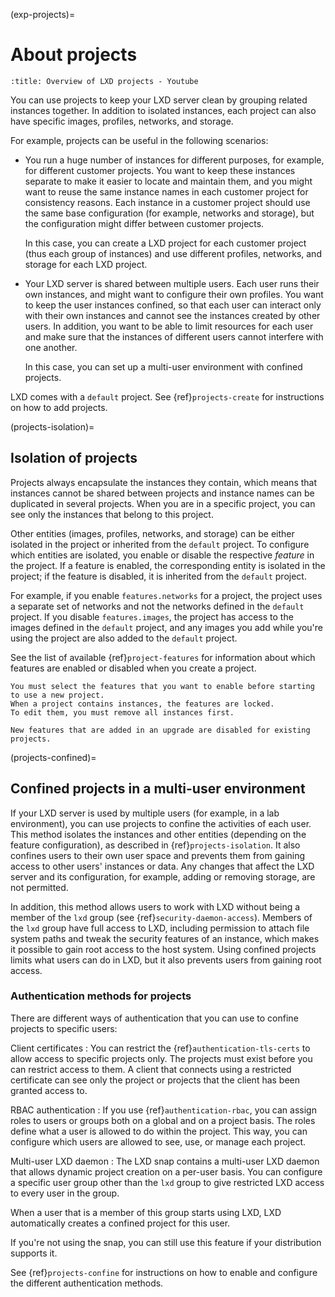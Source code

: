 (exp-projects)=
# About projects

```{youtube} https://www.youtube.com/watch?v=cUHkgg6TovM
:title: Overview of LXD projects - Youtube
```

You can use projects to keep your LXD server clean by grouping related instances together.
In addition to isolated instances, each project can also have specific images, profiles, networks, and storage.

For example, projects can be useful in the following scenarios:

- You run a huge number of instances for different purposes, for example, for different customer projects.
  You want to keep these instances separate to make it easier to locate and maintain them, and you might want to reuse the same instance names in each customer project for consistency reasons.
  Each instance in a customer project should use the same base configuration (for example, networks and storage), but the configuration might differ between customer projects.

  In this case, you can create a LXD project for each customer project (thus each group of instances) and use different profiles, networks, and storage for each LXD project.
- Your LXD server is shared between multiple users.
  Each user runs their own instances, and might want to configure their own profiles.
  You want to keep the user instances confined, so that each user can interact only with their own instances and cannot see the instances created by other users.
  In addition, you want to be able to limit resources for each user and make sure that the instances of different users cannot interfere with one another.

  In this case, you can set up a multi-user environment with confined projects.

LXD comes with a `default` project.
See {ref}`projects-create` for instructions on how to add projects.

(projects-isolation)=
## Isolation of projects

Projects always encapsulate the instances they contain, which means that instances cannot be shared between projects and instance names can be duplicated in several projects.
When you are in a specific project, you can see only the instances that belong to this project.

Other entities (images, profiles, networks, and storage) can be either isolated in the project or inherited from the `default` project.
To configure which entities are isolated, you enable or disable the respective *feature* in the project.
If a feature is enabled, the corresponding entity is isolated in the project; if the feature is disabled, it is inherited from the `default` project.

For example, if you enable `features.networks` for a project, the project uses a separate set of networks and not the networks defined in the `default` project. If you disable `features.images`, the project has access to the images defined in the `default` project, and any images you add while you're using the project are also added to the `default` project.

See the list of available {ref}`project-features` for information about which features are enabled or disabled when you create a project.

```{note}
You must select the features that you want to enable before starting to use a new project.
When a project contains instances, the features are locked.
To edit them, you must remove all instances first.

New features that are added in an upgrade are disabled for existing projects.
```

(projects-confined)=
## Confined projects in a multi-user environment

If your LXD server is used by multiple users (for example, in a lab environment), you can use projects to confine the activities of each user.
This method isolates the instances and other entities (depending on the feature configuration), as described in {ref}`projects-isolation`.
It also confines users to their own user space and prevents them from gaining access to other users' instances or data.
Any changes that affect the LXD server and its configuration, for example, adding or removing storage, are not permitted.

In addition, this method allows users to work with LXD without being a member of the `lxd` group (see {ref}`security-daemon-access`).
Members of the `lxd` group have full access to LXD, including permission to attach file system paths and tweak the security features of an instance, which makes it possible to gain root access to the host system.
Using confined projects limits what users can do in LXD, but it also prevents users from gaining root access.

### Authentication methods for projects

There are different ways of authentication that you can use to confine projects to specific users:

Client certificates
: You can restrict the {ref}`authentication-tls-certs` to allow access to specific projects only.
  The projects must exist before you can restrict access to them.
  A client that connects using a restricted certificate can see only the project or projects that the client has been granted access to.

RBAC authentication
: If you use {ref}`authentication-rbac`, you can assign roles to users or groups both on a global and on a project basis.
  The roles define what a user is allowed to do within the project.
  This way, you can configure which users are allowed to see, use, or manage each project.

Multi-user LXD daemon
: The LXD snap contains a multi-user LXD daemon that allows dynamic project creation on a per-user basis.
  You can configure a specific user group other than the `lxd` group to give restricted LXD access to every user in the group.

  When a user that is a member of this group starts using LXD, LXD automatically creates a confined project for this user.

  If you're not using the snap, you can still use this feature if your distribution supports it.

See {ref}`projects-confine` for instructions on how to enable and configure the different authentication methods.
